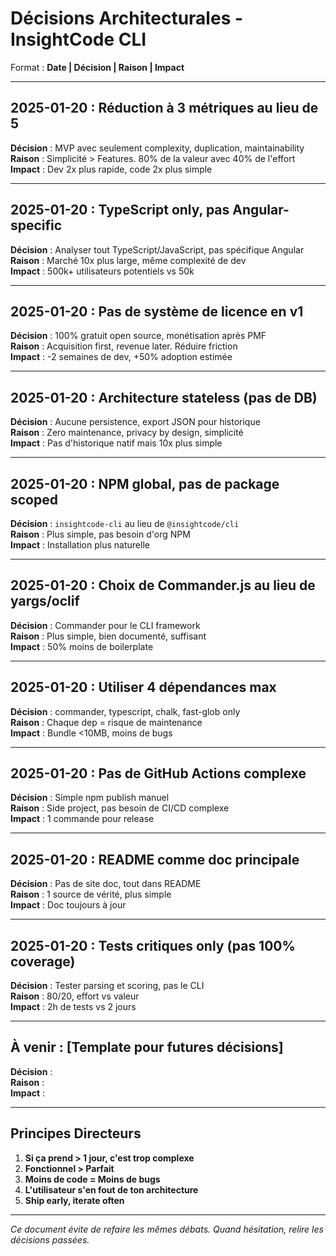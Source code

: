 # Décisions Architecturales - InsightCode CLI

Format : **Date | Décision | Raison | Impact**

---

## 2025-01-20 : Réduction à 3 métriques au lieu de 5
**Décision** : MVP avec seulement complexity, duplication, maintainability  
**Raison** : Simplicité > Features. 80% de la valeur avec 40% de l'effort  
**Impact** : Dev 2x plus rapide, code 2x plus simple

---

## 2025-01-20 : TypeScript only, pas Angular-specific
**Décision** : Analyser tout TypeScript/JavaScript, pas spécifique Angular  
**Raison** : Marché 10x plus large, même complexité de dev  
**Impact** : 500k+ utilisateurs potentiels vs 50k

---

## 2025-01-20 : Pas de système de licence en v1
**Décision** : 100% gratuit open source, monétisation après PMF  
**Raison** : Acquisition first, revenue later. Réduire friction  
**Impact** : -2 semaines de dev, +50% adoption estimée

---

## 2025-01-20 : Architecture stateless (pas de DB)
**Décision** : Aucune persistence, export JSON pour historique  
**Raison** : Zero maintenance, privacy by design, simplicité  
**Impact** : Pas d'historique natif mais 10x plus simple

---

## 2025-01-20 : NPM global, pas de package scoped
**Décision** : `insightcode-cli` au lieu de `@insightcode/cli`  
**Raison** : Plus simple, pas besoin d'org NPM  
**Impact** : Installation plus naturelle

---

## 2025-01-20 : Choix de Commander.js au lieu de yargs/oclif
**Décision** : Commander pour le CLI framework  
**Raison** : Plus simple, bien documenté, suffisant  
**Impact** : 50% moins de boilerplate

---

## 2025-01-20 : Utiliser 4 dépendances max
**Décision** : commander, typescript, chalk, fast-glob only  
**Raison** : Chaque dep = risque de maintenance  
**Impact** : Bundle <10MB, moins de bugs

---

## 2025-01-20 : Pas de GitHub Actions complexe
**Décision** : Simple npm publish manuel  
**Raison** : Side project, pas besoin de CI/CD complexe  
**Impact** : 1 commande pour release

---

## 2025-01-20 : README comme doc principale
**Décision** : Pas de site doc, tout dans README  
**Raison** : 1 source de vérité, plus simple  
**Impact** : Doc toujours à jour

---

## 2025-01-20 : Tests critiques only (pas 100% coverage)
**Décision** : Tester parsing et scoring, pas le CLI  
**Raison** : 80/20, effort vs valeur  
**Impact** : 2h de tests vs 2 jours

---

## À venir : [Template pour futures décisions]
**Décision** :  
**Raison** :  
**Impact** :  

---

## Principes Directeurs

1. **Si ça prend > 1 jour, c'est trop complexe**
2. **Fonctionnel > Parfait**
3. **Moins de code = Moins de bugs**
4. **L'utilisateur s'en fout de ton architecture**
5. **Ship early, iterate often**

---

*Ce document évite de refaire les mêmes débats. Quand hésitation, relire les décisions passées.*